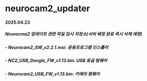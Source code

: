 # neurocam2_updater
#### 2025.04.23
##### Neurocma2 업데이트 관련 파일 임시 저장소(서버 배정 완료 즉시 삭제 예정)
##### - Neurocam2_SW_v2.2.1.msi: 응용프로그램 인스톨러
##### - NC2_USB_Dongle_FW_v1.13.bin: USB 동글 펌웨어
##### - Neurocam2_USB_FW_v1.13.bin: 카메라 펌웨어
